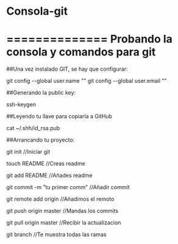 # Consola-git
==============
Probando la consola y comandos para git
==============

##Una vez instalado GIT, se hay que configurar:

git config --global user.name ""
git config --global user.email ""

##Generando la public key:

ssh-keygen

##Leyendo tu llave para copiarla a GitHub

cat ~/.shh/id_rsa.pub

##Arrancando tu proyecto:

git init                        //Iniciar git

touch README                    //Creas readme

git add README                  //Añades readme

git commit -m "tu primer comm"  //Añadir commit

git remote add origin           //Añadimos el remoto

git push origin master          //Mandas los commits  

git pull origin master          //Recibir la actualizacion 

git branch                      //Te muestra todas las ramas  
